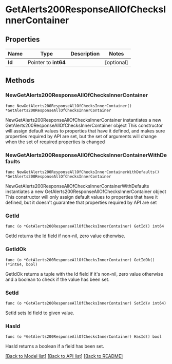# GetAlerts200ResponseAllOfChecksInnerContainer

## Properties

Name | Type | Description | Notes
------------ | ------------- | ------------- | -------------
**Id** | Pointer to **int64** |  | [optional] 

## Methods

### NewGetAlerts200ResponseAllOfChecksInnerContainer

`func NewGetAlerts200ResponseAllOfChecksInnerContainer() *GetAlerts200ResponseAllOfChecksInnerContainer`

NewGetAlerts200ResponseAllOfChecksInnerContainer instantiates a new GetAlerts200ResponseAllOfChecksInnerContainer object
This constructor will assign default values to properties that have it defined,
and makes sure properties required by API are set, but the set of arguments
will change when the set of required properties is changed

### NewGetAlerts200ResponseAllOfChecksInnerContainerWithDefaults

`func NewGetAlerts200ResponseAllOfChecksInnerContainerWithDefaults() *GetAlerts200ResponseAllOfChecksInnerContainer`

NewGetAlerts200ResponseAllOfChecksInnerContainerWithDefaults instantiates a new GetAlerts200ResponseAllOfChecksInnerContainer object
This constructor will only assign default values to properties that have it defined,
but it doesn't guarantee that properties required by API are set

### GetId

`func (o *GetAlerts200ResponseAllOfChecksInnerContainer) GetId() int64`

GetId returns the Id field if non-nil, zero value otherwise.

### GetIdOk

`func (o *GetAlerts200ResponseAllOfChecksInnerContainer) GetIdOk() (*int64, bool)`

GetIdOk returns a tuple with the Id field if it's non-nil, zero value otherwise
and a boolean to check if the value has been set.

### SetId

`func (o *GetAlerts200ResponseAllOfChecksInnerContainer) SetId(v int64)`

SetId sets Id field to given value.

### HasId

`func (o *GetAlerts200ResponseAllOfChecksInnerContainer) HasId() bool`

HasId returns a boolean if a field has been set.


[[Back to Model list]](../README.md#documentation-for-models) [[Back to API list]](../README.md#documentation-for-api-endpoints) [[Back to README]](../README.md)


